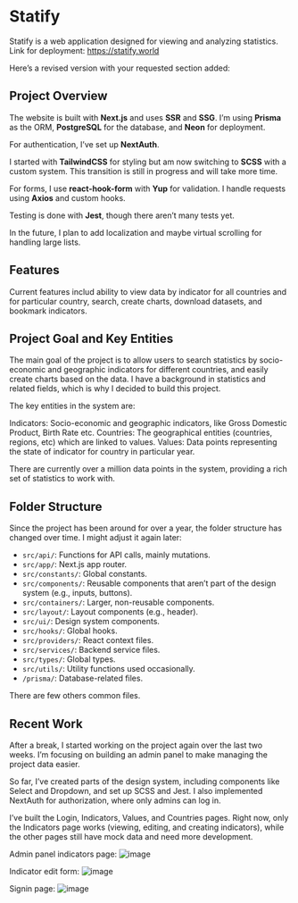 # Statify

Statify is a web application designed for viewing and analyzing statistics. Link for deployment: https://statify.world

Here’s a revised version with your requested section added:

## Project Overview

The website is built with **Next.js** and uses **SSR** and **SSG**. I’m using **Prisma** as the ORM, **PostgreSQL** for the database, and **Neon** for deployment.

For authentication, I’ve set up **NextAuth**.

I started with **TailwindCSS** for styling but am now switching to **SCSS** with a custom system. This transition is still in progress and will take more time.

For forms, I use **react-hook-form** with **Yup** for validation. I handle requests using **Axios** and custom hooks.

Testing is done with **Jest**, though there aren’t many tests yet.

In the future, I plan to add localization and maybe virtual scrolling for handling large lists.

## Features

Current features includ ability to view data by indicator for all countries and for particular country, search, create charts, download datasets, and bookmark indicators.

## Project Goal and Key Entities

The main goal of the project is to allow users to search statistics by socio-economic and geographic indicators for different countries, and easily create charts based on the data. I have a background in statistics and related fields, which is why I decided to build this project.

The key entities in the system are:

Indicators: Socio-economic and geographic indicators, like Gross Domestic Product, Birth Rate etc.
Countries: The geographical entities (countries, regions, etc) which are linked to values.
Values: Data points representing the state of indicator for country in particular year.

There are currently over a million data points in the system, providing a rich set of statistics to work with.

## Folder Structure

Since the project has been around for over a year, the folder structure has changed over time. I might adjust it again later:

- `src/api/`: Functions for API calls, mainly mutations.
- `src/app/`: Next.js app router.
- `src/constants/`: Global constants.
- `src/components/`: Reusable components that aren’t part of the design system (e.g., inputs, buttons).
- `src/containers/`: Larger, non-reusable components.
- `src/layout/`: Layout components (e.g., header).
- `src/ui/`: Design system components.
- `src/hooks/`: Global hooks.
- `src/providers/`: React context files.
- `src/services/`: Backend service files.
- `src/types/`: Global types.
- `src/utils/`: Utility functions used occasionally.
- `/prisma/`: Database-related files.

There are few others common files.

## Recent Work

After a break, I started working on the project again over the last two weeks. I’m focusing on building an admin panel to make managing the project data easier.

So far, I’ve created parts of the design system, including components like Select and Dropdown, and set up SCSS and Jest. I also implemented NextAuth for authorization, where only admins can log in.

I’ve built the Login, Indicators, Values, and Countries pages. Right now, only the Indicators page works (viewing, editing, and creating indicators), while the other pages still have mock data and need more development.

Admin panel indicators page:
![image](https://github.com/user-attachments/assets/045c6260-32c6-4fa1-9894-f4f2c57393da)

Indicator edit form:
![image](https://github.com/user-attachments/assets/e08364f2-c41c-40ee-b6b5-2c4c5ceb4968)

Signin page:
![image](https://github.com/user-attachments/assets/76be1c6a-c4de-4cfc-b1b6-cb2765341efc)
